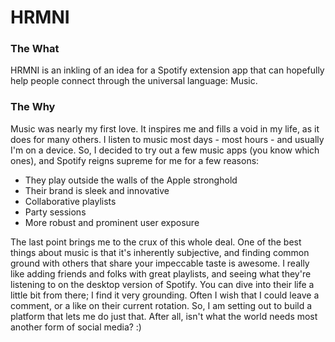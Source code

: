 # HRMNI
### The What
HRMNI is an inkling of an idea for a Spotify extension app that can hopefully help people connect through the universal language: Music.
### The Why
Music was nearly my first love.  It inspires me and fills a void in my life, as it does for many others.  I listen to music most days - most hours - and usually I'm on a device.  So, I decided to try out a few music apps (you know which ones), and Spotify reigns supreme for me for a few reasons:
- They play outside the walls of the Apple stronghold
- Their brand is sleek and innovative
- Collaborative playlists
- Party sessions
- More robust and prominent user exposure

The last point brings me to the crux of this whole deal.  One of the best things about music is that it's inherently subjective, and finding common ground with others that share your impeccable taste is awesome.  I really like adding friends and folks with great playlists, and seeing what they're listening to on the desktop version of Spotify.  You can dive into their life a little bit from there; I find it very grounding.  Often I wish that I could leave a comment, or a like on their current rotation.  So, I am setting out to build a platform that lets me do just that.  After all, isn't what the world needs most another form of social media? :)  
